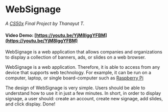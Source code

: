 # WebSignage
*A [CS50x](https://cs50.harvard.edu/x/2021/) Final Project by Thanayut T.*

#### Video Demo:  [https://youtu.be/YjM8lggYFBM](https://youtu.be/YjM8lggYFBM)

WebSignage is a web application that allows companies and organizations to display a collection of banners, ads, or slides on a web browser.

WebSignage is a web application. Therefore, it is able to access from any device that supports web technology. For example, it can be run on a computer, laptop, or single board-computer such as [Raspberry Pi](https://www.raspberrypi.org/products/raspberry-pi-4-model-b/)

The design of WebSignage is very simple. Users should be able to understand how to use it in just a few minutes. In short, in order to display signage, a user should: create an account, create new signage, add slides, and click display. Done!
